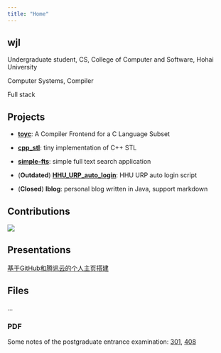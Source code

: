 ```yaml
---
title: "Home"
---
```


## wjl

Undergraduate student, CS, College of Computer and Software, Hohai University

Computer Systems, Compiler

Full stack


## Projects

- [**toyc**](https://github.com/wlonestar/toyc): A Compiler Frontend for a C Language Subset

- [**cpp_stl**](https://github.com/wlonestar/cpp_stl): tiny implementation of C++ STL

- [**simple-fts**](https://github.com/wlonestar/simple-fts): simple full text search application

- (**Outdated**) [**HHU_URP_auto_login**](https://github.com/wlonestar/HHU_URP_auto_login): HHU URP auto login script
 
- (**Closed**) **lblog**: personal blog written in Java, support markdown


## Contributions

![](https://ghchart.rshah.org/wlonestar)


## Presentations

[基于GitHub和腾讯云的个人主页搭建](slides/personal_site/_index.html)


## Files

...

### PDF

Some notes of the postgraduate entrance examination: 
[301](https://wangjialei.xyz/files/pdf/math.pdf), 
[408](https://wangjialei.xyz/files/pdf/cs.pdf)
